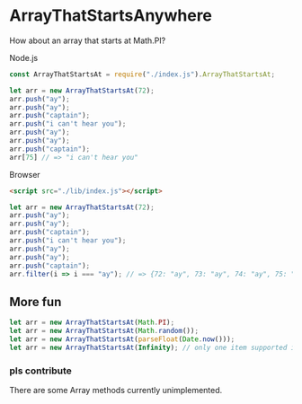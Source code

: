 # ArrayThatStartsAnywhere
How about an array that starts at Math.PI?

Node.js
```js
const ArrayThatStartsAt = require("./index.js").ArrayThatStartsAt;

let arr = new ArrayThatStartsAt(72);
arr.push("ay");
arr.push("ay");
arr.push("captain");
arr.push("i can't hear you");
arr.push("ay");
arr.push("ay");
arr.push("captain");
arr[75] // => "i can't hear you"
```

Browser
```html
<script src="./lib/index.js"></script>
```
```js
let arr = new ArrayThatStartsAt(72);
arr.push("ay");
arr.push("ay");
arr.push("captain");
arr.push("i can't hear you");
arr.push("ay");
arr.push("ay");
arr.push("captain");
arr.filter(i => i === "ay"); // => {72: "ay", 73: "ay", 74: "ay", 75: "ay", startIndex: 72, length: 4}
```

## More fun
```js
let arr = new ArrayThatStartsAt(Math.PI);
let arr = new ArrayThatStartsAt(Math.random());
let arr = new ArrayThatStartsAt(parseFloat(Date.now()));
let arr = new ArrayThatStartsAt(Infinity); // only one item supported in this, sadly :(
```

### pls contribute
There are some Array methods currently unimplemented.

